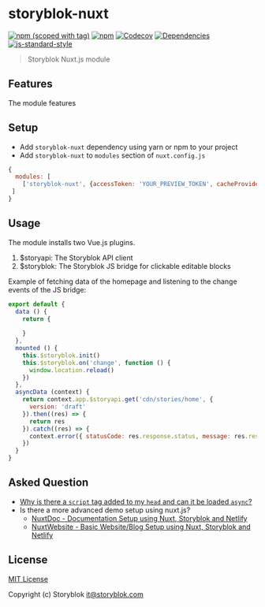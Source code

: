 # storyblok-nuxt
[![npm (scoped with tag)](https://img.shields.io/npm/v/storyblok-nuxt/latest.svg?style=flat-square)](https://npmjs.com/package/storyblok-nuxt)
[![npm](https://img.shields.io/npm/dt/storyblok-nuxt.svg?style=flat-square)](https://npmjs.com/package/storyblok-nuxt)
[![Codecov](https://img.shields.io/codecov/c/github/storyblok/storyblok-nuxt.svg?style=flat-square)](https://codecov.io/gh/storyblok/storyblok-nuxt)
[![Dependencies](https://david-dm.org/storyblok/storyblok-nuxt/status.svg?style=flat-square)](https://david-dm.org/storyblok/storyblok-nuxt)
[![js-standard-style](https://img.shields.io/badge/code_style-standard-brightgreen.svg?style=flat-square)](http://standardjs.com)

> Storyblok Nuxt.js module

## Features

The module features

## Setup
- Add `storyblok-nuxt` dependency using yarn or npm to your project
- Add `storyblok-nuxt` to `modules` section of `nuxt.config.js`

```js
{
  modules: [
    ['storyblok-nuxt', {accessToken: 'YOUR_PREVIEW_TOKEN', cacheProvider: 'memory'}],
 ]
}
```

## Usage

The module installs two Vue.js plugins.

1. $storyapi: The Storyblok API client 
2. $storyblok: The Storyblok JS bridge for clickable editable blocks

Example of fetching data of the homepage and listening to the change events of the JS bridge:

```js
export default {
  data () {
    return {
      
    }
  },
  mounted () {
    this.$storyblok.init()
    this.$storyblok.on('change', function () {
      window.location.reload()
    })
  },
  asyncData (context) {
    return context.app.$storyapi.get('cdn/stories/home', {
      version: 'draft'
    }).then((res) => {
      return res
    }).catch((res) => {
      context.error({ statusCode: res.response.status, message: res.response.data })
    })
  }
}
```

## Asked Question

- [Why is there a `script` tag added to my `head` and can it be loaded `async`?](https://github.com/storyblok/storyblok-nuxt/issues/1)
- Is there a more advanced demo setup using nuxt.js?
  - [NuxtDoc - Documentation Setup using Nuxt, Storyblok and Netlify](https://github.com/storyblok/nuxtdoc)
  - [NuxtWebsite - Basic Website/Blog Setup using Nuxt, Storyblok and Netlify](https://github.com/storyblok/nuxtwebsite)

## License

[MIT License](./LICENSE)

Copyright (c) Storyblok <it@storyblok.com>
